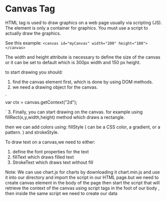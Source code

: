 # Canvas Tag

HTML <canvas> tag is used to draw graphics on a web page usually via scripting (JS). The element is only a container for graphics. You must use a script to actually draw the graphics.

See this example: 
``
    <canvas id="myCanvas" width="200" height="100"></canvas>
``    

The width and height attribute is necessary to define the size of the canvas or it can be set to default which is 300px width and 150 px height. 

to start drawing you should: 
1. find the canvas element first, which is done by using DOM methods.
2. we need a drawing object for the canvas.

`   
    var ctx = canvas.getContext("2d");

`
3. Finally, you can start drawing on the canvas. for example using fillRect(x,y,width,height)  method which draws a rectangle.


then we can add colors using: fillStyle ( can be a CSS color, a gradient, or a pattern. ) and strokeStyle.

To draw text on a canvas,we need to either: 
1. define the font properties for the text
2. fillText which draws filled text
3. StrokeText which draws text without fill

Note: We can use chart.js for charts by downloading it chart.min.js and use it into our directory and import the script in our HTML page.but we need to create canvas element in the body of the page then start the script that will retrieve the context of the canvas using script tags in the foot of our body , then inside the same script we need to create our data